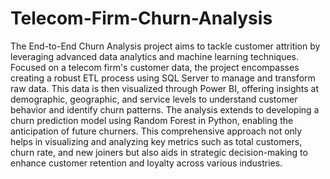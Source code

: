 # Telecom-Firm-Churn-Analysis

The End-to-End Churn Analysis project aims to tackle customer attrition by leveraging advanced data analytics and machine learning techniques. Focused on a telecom firm's customer data, the project encompasses creating a robust ETL process using SQL Server to manage and transform raw data. This data is then visualized through Power BI, offering insights at demographic, geographic, and service levels to understand customer behavior and identify churn patterns. The analysis extends to developing a churn prediction model using Random Forest in Python, enabling the anticipation of future churners. This comprehensive approach not only helps in visualizing and analyzing key metrics such as total customers, churn rate, and new joiners but also aids in strategic decision-making to enhance customer retention and loyalty across various industries.






